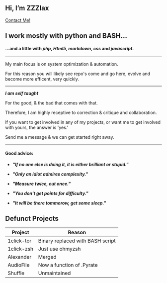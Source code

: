<link rel="stylesheet" href="./style.css" />

## Hi, I’m ZZZlax ##

<html>
  <a href="mailto:ZZZlax@protonmail.com">Contact Me!</a>
</html>

## I work mostly with **python** and **BASH**... ##
#### ...and a little with _php_, _Html5_, _markdown_, _css_ and _javascript_. ####

***

My main focus is on system optimization &amp; automation.

For this reason you will likely see repo's come and go here, evolve and become more efficent, very quickly.

***

**_I am self taught_**

For the good, &amp; the bad that comes with that.

Therefore, I am highly receptive to correction &amp; critique and collaboration.

If you want to get involved in any of my projects, or want me to get involved with yours, the answer is 'yes.'

Send me a message &amp; we can get started right away.

***

#### Good advice: ####

* **_"If no one else is doing it, it is either brilliant or stupid."_**

* **_"Only an idiot admires complexity."_**

* **_"Measure twice, cut once."_**

* **_"You don't get points for difficulty."_**

* **_"It will be there tommorow, get some sleep."_**

## Defunct Projects ##

Project | Reason |
--- | --- |
1click-tor | Binary replaced with BASH script |
1click-zsh | Just use ohmyzsh |
Alexander | Merged |
AudioFile | Now a function of .Pyrate |
Shuffle | Unmaintained |
